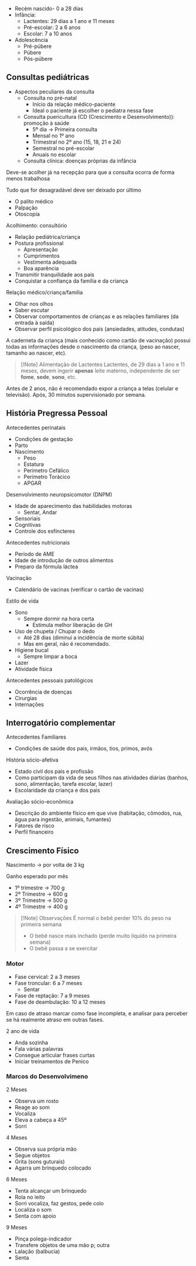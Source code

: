 - Recém nascido- 0 a 28 dias
- Infância: 
	- Lactentes: 29 dias a 1 ano e 11 meses
	- Pré-escolar: 2 a 6 anos
	- Escolar: 7 a 10 anos
- Adolescência
	- Pré-púbere
	- Púbere
	- Pós-púbere

## Consultas pediátricas
- Aspectos peculiares da consulta
	- Consulta no pré-natal
		- Início da relação médico-paciente
		- Ideal o paciente já escolher o pediatra nessa fase
	- Consulta puericultura (CD (Crescimento e Desenvolvimento)): promoção à saúde
		- 5º dia -> Primeira consulta
		- Mensal no 1º ano
		- Trimestral no 2º ano (15, 18, 21 e 24)
		- Semestral no pré-escolar
		- Anuais no escolar
	- Consulta clínica: doenças próprias da infância

Deve-se acolher já na recepção para que a consulta ocorra de forma menos trabalhosa

Tudo que for desagradável deve ser deixado por último
- O palito médico
- Palpação
- Otoscopia

Acolhimento: consultório
- Relação pediátrica/criança
- Postura profissional
	- Apresentação
	- Cumprimentos
	- Vestimenta adequada
	- Boa aparência
- Transmitir tranquilidade aos pais
- Conquistar a confiança da família e da criança

Relação médico/criança/família
- Olhar nos olhos
- Saber escutar
- Observar comportamentos de crianças e as relações familiares (da entrada à saída)
- Observar perfil psicológico dos pais (ansiedades, atitudes, condutas)


A caderneta da criança (mais conhecido como cartão de vacinação) possui todas as informações desde o nascimento da criança, (peso ao nascer, tamanho ao nascer, etc).




>[!Note] Alimentação de Lactentes
>Lactentes, de 29 dias a 1 ano e 11 meses, devem ingerir **apenas** leite materno, independente de ser **fome**, **sede**, **sono**, etc.




Antes de 2 anos, não é recomendado expor a criança a telas (celular e televisão). Após, 30 minutos supervisionado por semana.

## História Pregressa Pessoal
Antecedentes perinatais
- Condições de gestação
- Parto
- Nascimento
	- Peso
	- Estatura
	- Perímetro Cefálico
	- Perímetro Torácico
	- APGAR

Desenvolvimento neuropsicomotor (DNPM)
- Idade de aparecimento das habilidades motoras
	- Sentar, Andar
- Sensoriais
- Cognitivas
- Controle dos esfíncteres

Antecedentes nutricionais
- Período de AME
- Idade de introdução de outros alimentos
- Preparo da fórmula láctea

Vacinação
- Calendário de vacinas (verificar o cartão de vacinas)

Estilo de vida
- Sono
	- Sempre dormir na hora certa
		- Estimula melhor liberação de GH
- Uso de chupeta / Chupar o dedo
	- Até 28 dias (diminui a incidência de morte súbita)
	- Mas em geral, não é recomendado.
- Higiene bucal
	- Sempre limpar a boca
- Lazer
- Atividade física

Antecedentes pessoais patológicos
- Ocorrência de doenças
- Cirurgias
- Internações

## Interrogatório complementar
Antecedentes Familiares
- Condições de saúde dos pais, irmãos, tios, primos, avós

História sócio-afetiva
- Estado civil dos pais e profissão
- Como participam da vida de seus filhos nas atividades diárias (banhos, sono, alimentação, tarefa escolar, lazer)
- Escolaridade da criança e dos pais

Avaliação sócio-econômica
- Descrição do ambiente físico em que vive (habitação, cômodos, rua, água para ingestão, animais, fumantes)
- Fatores de risco
- Perfil financeiro



## Crescimento Físico

Nascimento -> por volta de 3 kg

Ganho esperado por mês
- 1º trimestre -> 700 g
- 2º Trimestre -> 600 g
- 3º Trimestre -> 500 g
- 4º Trimestre -> 400 g

>[!Note] Observações
>É normal o bebê perder 10% do peso na primeira semana
>- O bebê nasce mais inchado (perde muito líquido na primeira semana)
>- O bebê passa a se exercitar


### Motor
- Fase cervical: 2 a 3 meses
- Fase troncular: 6 a 7 meses
	- Sentar
- Fase de reptação: 7 a 9 meses
- Fase de deambulação: 10 a 12 meses

Em caso de atraso marcar como fase incompleta, e analisar para perceber se há realmente atraso em outras fases.

2 ano de vida
- Anda sozinha
- Fala várias palavras
- Consegue articular frases curtas
- Iniciar treinamentos de Penico


### Marcos do Desenvolvimeno
2 Meses
- Observa um rosto
- Reage ao som
- Vocaliza
- Eleva a cabeça a 45º
- Sorri

4 Meses
- Observa sua própria mão
- Segue objetos
- Grita (sons guturais)
- Agarra um brinquedo colocado

6 Meses
- Tenta alcançar um brinquedo
- Rola no leito
- Sorri vocaliza, faz gestos, pede colo
- Localiza o som
- Senta com apoio

9 Meses
- Pinça polega-indicador
- Transfere objetos de uma mão p; outra
- Lalação (balbucia)
- Senta
